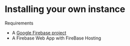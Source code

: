 # Installing your own instance

Requirements

* A [Google Firebase project](https://console.firebase.google.com/)
* A Firebase Web App with FireBase Hosting